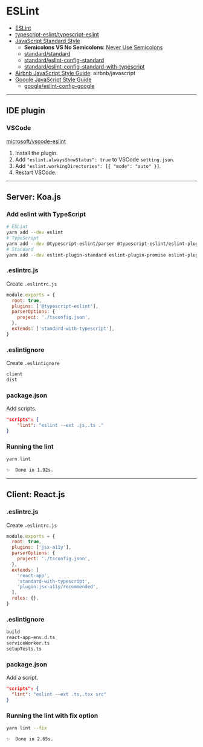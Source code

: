 # ESLint

- [ESLint](https://eslint.org/)
- [typescript-eslint/typescript-eslint](https://typescript-eslint.io/)
- [JavaScript Standard Style](https://standardjs.com)
  - **Semicolons VS No Semicolons**: [Never Use Semicolons](https://feross.org/never-use-semicolons/)
  - [standard/standard](https://github.com/standard/standard)
  - [standard/eslint-config-standard](https://github.com/standard/eslint-config-standard)
  - [standard/eslint-config-standard-with-typescript](https://github.com/standard/eslint-config-standard-with-typescript)
- [Airbnb JavaScript Style Guide](https://github.com/airbnb/javascript): airbnb/javascript
- [Google JavaScript Style Guide](https://google.github.io/styleguide/jsguide.html)
  - [google/eslint-config-google](https://github.com/google/eslint-config-google)

---

## IDE plugin

### VSCode

[microsoft/vscode-eslint](https://github.com/Microsoft/vscode-eslint)

1. Install the plugin.
2. Add `"eslint.alwaysShowStatus": true` to VSCode `setting.json`.
3. Add `"eslint.workingDirectories": [{ "mode": "auto" }]`.
4. Restart VSCode.

---

## Server: Koa.js

### Add eslint with TypeScript

```bash
# ESLint
yarn add --dev eslint
# TypeScript
yarn add --dev @typescript-eslint/parser @typescript-eslint/eslint-plugin
# Standard
yarn add --dev eslint-plugin-standard eslint-plugin-promise eslint-plugin-import eslint-plugin-node eslint-config-standard-with-typescript
```

### .eslintrc.js

Create `.eslintrc.js`

```js
module.exports = {
  root: true,
  plugins: ['@typescript-eslint'],
  parserOptions: {
    project: './tsconfig.json',
  },
  extends: ['standard-with-typescript'],
}
```

### .eslintignore

Create `.eslintignore`

```bash
client
dist
```

### package.json

Add scripts.

```json
"scripts": {
    "lint": "eslint --ext .js,.ts ."
}
```

### Running the lint

```bash
yarn lint

✨  Done in 1.92s.
```

---

## Client: React.js

### .eslintrc.js

Create `.eslintrc.js`

```js
module.exports = {
  root: true,
  plugins: ['jsx-a11y'],
  parserOptions: {
    project: './tsconfig.json',
  },
  extends: [
    'react-app',
    'standard-with-typescript',
    'plugin:jsx-a11y/recommended',
  ],
  rules: {},
}
```

### .eslintignore

```bash
build
react-app-env.d.ts
serviceWorker.ts
setupTests.ts
```

### package.json

Add a script.

```json
"scripts": {
  "lint": "eslint --ext .ts,.tsx src"
}
```

### Running the lint with fix option

```bash
yarn lint --fix

✨  Done in 2.65s.
```

